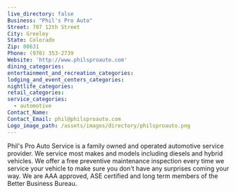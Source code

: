 ```yaml
---
live_directory: false
Business: "Phil's Pro Auto"
Street: 707 12th Street
City: Greeley
State: Colorado
Zip: 80631
Phone: (970) 353-2739
Website: 'http://www.philsproauto.com'
dining_categories:
entertainment_and_recreation_categories:
lodging_and_event_centers_categories:
nightlife_categories:
retail_categories:
service_categories:
  - automotive
Contact_Name:
Contact_Email: phil@philsproauto.com
Logo_image_path: /assets/images/directory/philsproauto.png
---
```



Phil's Pro Auto Service is a family owned and operated automotive service provider. We service most makes and models including diesels and hybrid vehicles. We offer a free preventive maintenance inspection every time we service your vehicle to make sure you don't have any surprises coming your way. We are AAA approved, ASE certified and long term members of the Better Business Bureau.